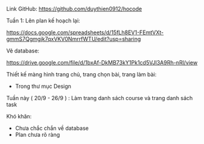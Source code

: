Link GitHub: https://github.com/duythien0912/hocode

Tuần 1:
Lên plan kế hoạch lại:

https://docs.google.com/spreadsheets/d/15fLh8EV1-FEmtVXt-gmmS7Qgmgjk7qxVKV0NmrrfWTU/edit?usp=sharing

Vẽ database:

https://drive.google.com/file/d/1bxAf-DkMB73kY1Pk1cd5VJl3A9Rh-nRl/view


Thiết kế màng hình trang chủ, trang chọn bài, trang làm bài:
- Trong thư mục Design

Tuần này ( 20/9 - 26/9 ) : Làm trang danh sách course và trang danh sách task

Khó khăn: 
- Chưa chắc chắn về database
- Plan chưa rõ ràng

